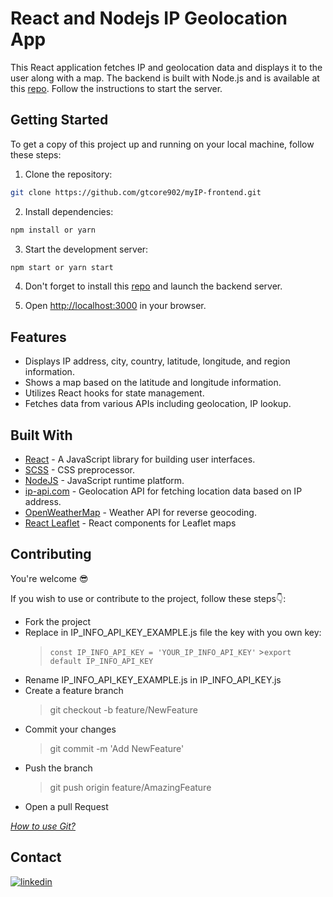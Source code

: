 # React and Nodejs IP Geolocation App

This React application fetches IP and geolocation data and displays it to the user along with a map.
The backend is built with Node.js and is available at this [repo](https://github.com/gtcore902/myIP-backend).
Follow the instructions to start the server.

## Getting Started

To get a copy of this project up and running on your local machine, follow these steps:

1. Clone the repository:

```bash
git clone https://github.com/gtcore902/myIP-frontend.git
```

2. Install dependencies:

```bash
npm install or yarn
```

3. Start the development server:

```bash
npm start or yarn start
```

4. Don't forget to install this [repo](https://github.com/gtcore902/myIP-backend) and launch the backend server.

5. Open [http://localhost:3000](http://localhost:3000) in your browser.

## Features

- Displays IP address, city, country, latitude, longitude, and region information.
- Shows a map based on the latitude and longitude information.
- Utilizes React hooks for state management.
- Fetches data from various APIs including geolocation, IP lookup.

## Built With

- [React](https://reactjs.org/) - A JavaScript library for building user interfaces.
- [SCSS](https://sass-lang.com/) - CSS preprocessor.
- [NodeJS](https://nodejs.org/en) - JavaScript runtime platform.
- [ip-api.com](http://ip-api.com/) - Geolocation API for fetching location data based on IP address.
- [OpenWeatherMap](https://openweathermap.org/) - Weather API for reverse geocoding.
- [React Leaflet](https://react-leaflet.js.org/) - React components for Leaflet maps

## Contributing

You're welcome :sunglasses:

If you wish to use or contribute to the project, follow these steps:point_down::

- Fork the project
- Replace in IP_INFO_API_KEY_EXAMPLE.js file the key with you own key:
  > `const IP_INFO_API_KEY = 'YOUR_IP_INFO_API_KEY'` >`export default IP_INFO_API_KEY`
- Rename IP_INFO_API_KEY_EXAMPLE.js in IP_INFO_API_KEY.js
- Create a feature branch
  > git checkout -b feature/NewFeature
- Commit your changes
  > git commit -m 'Add NewFeature'
- Push the branch
  > git push origin feature/AmazingFeature
- Open a pull Request

_[How to use Git?](https://docs.github.com/fr/get-started/using-git/about-git)_

## Contact

[![linkedin](https://img.shields.io/badge/LinkedIn-0077B5?style=for-the-badge&logo=linkedin&logoColor=white)](https://linkedin.com/in/ga%C3%ABtan-tremois-a956a91a3)
